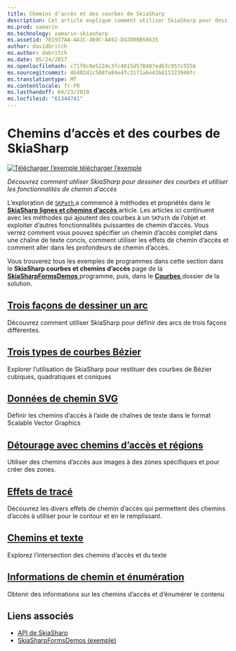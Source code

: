 ```yaml
---
title: Chemins d’accès et des courbes de SkiaSharp
description: Cet article explique comment utiliser SkiaSharp pour dessiner des courbes et utiliser les fonctionnalités de chemin d’accès dans les applications Xamarin.Forms et illustre ceci avec l’exemple de code.
ms.prod: xamarin
ms.technology: xamarin-skiasharp
ms.assetid: 781937AA-AA1C-469C-AA92-D42D08B58635
author: davidbritch
ms.author: dabritch
ms.date: 05/24/2017
ms.openlocfilehash: c71f0c0e5224c3fc4615d570487ed63c957c5556
ms.sourcegitcommit: 4b402d1c508fa84e4fc3171a6e43b811323948fc
ms.translationtype: MT
ms.contentlocale: fr-FR
ms.lasthandoff: 04/23/2019
ms.locfileid: "61344741"
---
```

# <a name="skiasharp-curves-and-paths"></a>Chemins d’accès et des courbes de SkiaSharp

[![Télécharger l’exemple](~/media/shared/download.png) télécharger l’exemple](https://developer.xamarin.com/samples/xamarin-forms/SkiaSharpForms/Demos/)

_Découvrez comment utiliser SkiaSharp pour dessiner des courbes et utiliser les fonctionnalités de chemin d’accès_

L’exploration de [ `SKPath` ](xref:SkiaSharp.SKPath) a commencé à méthodes et propriétés dans le [ **SkiaSharp lignes et chemins d’accès** ](../paths/index.md) article. Les articles ici continuent avec les méthodes qui ajoutent des courbes à un `SKPath` de l’objet et exploiter d’autres fonctionnalités puissantes de chemin d’accès. Vous verrez comment vous pouvez spécifier un chemin d’accès complet dans une chaîne de texte concis, comment utiliser les effets de chemin d’accès et comment aller dans les profondeurs de chemin d’accès.

Vous trouverez tous les exemples de programmes dans cette section dans le **SkiaSharp courbes et chemins d’accès** page de la [ **SkiaSharpFormsDemos** ](https://developer.xamarin.com/samples/xamarin-forms/SkiaSharpForms/Demos/) programme, puis, dans le [  **Courbes** ](https://github.com/xamarin/xamarin-forms-samples/tree/master/SkiaSharpForms/Demos/Demos/SkiaSharpFormsDemos/Curves) dossier de la solution.

## <a name="three-ways-to-draw-an-arcarcsmd"></a>[Trois façons de dessiner un arc](arcs.md)

Découvrez comment utiliser SkiaSharp pour définir des arcs de trois façons différentes.

## <a name="three-types-of-bzier-curvesbeziersmd"></a>[Trois types de courbes Bézier](beziers.md)

Explorer l’utilisation de SkiaSharp pour restituer des courbes de Bézier cubiques, quadratiques et coniques

## <a name="svg-path-datapath-datamd"></a>[Données de chemin SVG](path-data.md)

Définir les chemins d’accès à l’aide de chaînes de texte dans le format Scalable Vector Graphics

## <a name="clipping-with-paths-and-regionsclippingmd"></a>[Détourage avec chemins d’accès et régions](clipping.md)

Utiliser des chemins d’accès aux images à des zones spécifiques et pour créer des zones.

## <a name="path-effectseffectsmd"></a>[Effets de tracé](effects.md)

Découvrez les divers effets de chemin d’accès qui permettent des chemins d’accès à utiliser pour le contour et en le remplissant.

## <a name="paths-and-texttext-pathsmd"></a>[Chemins et texte](text-paths.md)

Explorez l’intersection des chemins d’accès et du texte

## <a name="path-information-and-enumerationinformationmd"></a>[Informations de chemin et énumération](information.md)

Obtenir des informations sur les chemins d’accès et d’énumérer le contenu


## <a name="related-links"></a>Liens associés

- [API de SkiaSharp](https://docs.microsoft.com/dotnet/api/skiasharp)
- [SkiaSharpFormsDemos (exemple)](https://developer.xamarin.com/samples/xamarin-forms/SkiaSharpForms/Demos/)
